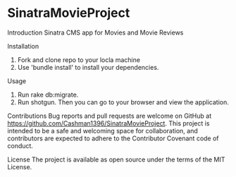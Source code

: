 # SinatraMovieProject

Introduction
Sinatra CMS app for Movies and Movie Reviews

Installation

1) Fork and clone repo to your locla machine
2) Use 'bundle install' to install your dependencies.

Usage
1) Run rake db:migrate.
2) Run shotgun. Then you can go to your browser and view the application.


Contributions
Bug reports and pull requests are welcome on GitHub at https://github.com/Cashman1396/SinatraMovieProject. This project is intended to be a safe and welcoming space for collaboration, and contributors are expected to adhere to the Contributor Covenant code of conduct.

License
The project is available as open source under the terms of the MIT License.
